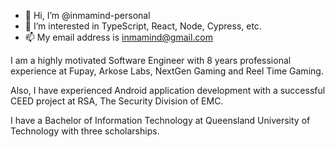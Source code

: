- 👋 Hi, I’m @inmamind-personal
- 👀 I’m interested in TypeScript, React, Node, Cypress, etc.
- 📫 My email address is inmamind@gmail.com

I am a highly motivated Software Engineer with 8 years professional experience at Fupay, Arkose Labs, NextGen Gaming and Reel Time Gaming.

Also, I have experienced Android application development with a successful CEED project at RSA, The Security Division of EMC.

I have a Bachelor of Information Technology at Queensland University of Technology with three scholarships.
